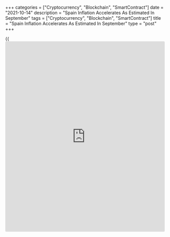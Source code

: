 +++
categories = ["Cryptocurrency", "Blockchain", "SmartContract"]
date = "2021-10-14"
description = "Spain Inflation Accelerates As Estimated In September"
tags = ["Cryptocurrency", "Blockchain", "SmartContract"]
title = "Spain Inflation Accelerates As Estimated In September"
type = "post"
+++

{{<iframe id="large-banner" src="https://www.bounty.group/#slide=16.0" width="100%" height="600" scrolling="no" style="border: 0px solid rgb(216, 221, 230); border-radius: 3px;">}}

Spain consumer price inflation accelerated as initially estimated in
September, final data from the statistical office INE showed on
Thursday.

Consumer price index rose 4.0 percent year-on-year following a 3.3
percent increase in August. The rate came in line with the preliminary
estimate published on September 29.

The latest annual inflation rate was the highest since September 2008.

Similarly, inflation based on the EU measure, the HICP, accelerated to
4.0 percent from 3.3 percent in the previous month. The rate came in
line with the flash estimate.

Higher inflation was driven by electricity prices and transportation
cost.

Core inflation, which excludes fresh food and energy, rose to 1.0
percent from 0.7 percent in the previous month.  
  
Compared to the previous month, the CPI rose 0.8 percent in September
after a 0.5 percent gain in August.

On a month-on-month basis, the HICP rose 1.1 percent in September after
climbing 0.4 percent in August. The monthly variation in both CPI and
HICP were confirmed.

For comments and feedback [contact](https://www.playgroundfx.com/contact/): editorial@rtt[news](https://www.letsplayfx.com/blog/forex-news-website/).com

[Economic News][1]

 **What parts of the world are seeing the best (and worst) economic
performances lately? Click[here][2] to check out our [Econ Scorecard][2]
and find out! See up-to-the-moment [ranking](https://www.playgroundfx.com/blog/crypto-exchange-ranking/)s for the best and worst
performers in [GDP][3], [unemployment rate][4], [inflation][2] and much
more.**

   1. www.rtt[news](https://www.letsplayfx.com/blog/forex-news-website/).com/Content/EconomicNews.aspx
   2. www.rtt[news](https://www.letsplayfx.com/blog/forex-news-website/).com/economic-scorecard/world-rank/CPI/highest-performance.aspx
   3. www.rtt[news](https://www.letsplayfx.com/blog/forex-news-website/).com/economic-scorecard/world-rank/GDP/highest-performance.aspx
   4. www.rtt[news](https://www.letsplayfx.com/blog/forex-news-website/).com/economic-scorecard/world-rank/unemployment-rate/lowest-performance.aspx